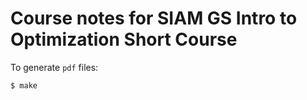 # Course notes for SIAM GS Intro to Optimization Short Course

To generate `pdf` files:

```
$ make
```
